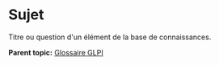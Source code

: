 Sujet
=====

Titre ou question d'un élément de la base de connaissances.

**Parent topic:** [Glossaire GLPI](../../glpi/glossary.html)
